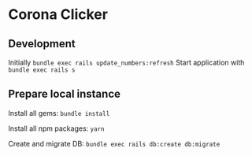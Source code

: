 # Corona Clicker

## Development

Initially `bundle exec rails update_numbers:refresh`
Start application with `bundle exec rails s`

## Prepare local instance

Install all gems: `bundle install`

Install all npm packages: `yarn`

Create and migrate DB: `bundle exec rails db:create db:migrate`
